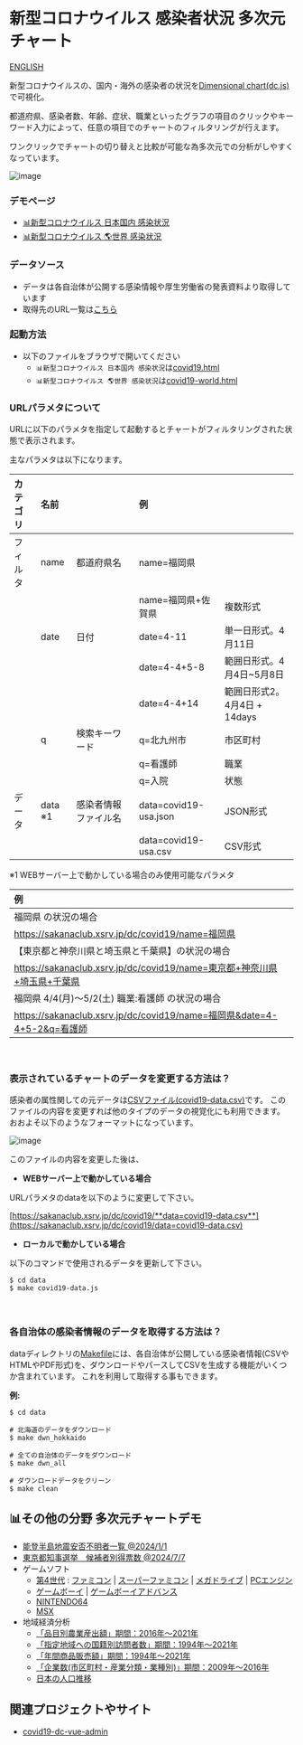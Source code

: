 ﻿# 新型コロナウイルス 感染者状況 多次元チャート

[ENGLISH](README.en.md)

新型コロナウイルスの、国内・海外の感染者の状況を[Dimensional chart(dc.js)](http://dc-js.github.io/dc.js/)で可視化。

都道府県、感染者数、年齢、症状、職業といったグラフの項目のクリックやキーワード入力によって、任意の項目でのチャートのフィルタリングが行えます。

ワンクリックでチャートの切り替えと比較が可能な為多次元での分析がしやすくなっています。

![image](img/hlp/covid19-dc-demo-v1.gif)

 
### デモページ
- [📊新型コロナウイルス 日本国内 感染状況](https://sakanaclub.xsrv.jp/dc/covid19/data=covid19-data-2021-02-28.json)
- [📊新型コロナウイルス 🌎世界 感染状況](https://sakanaclub.xsrv.jp/dc/covid19_wld/data=default)

### データソース
- データは各自治体が公開する感染情報や厚生労働省の発表資料より取得しています
- 取得先のURL一覧は[こちら](data/covid19_pref_url.csv)


### 起動方法
- 以下のファイルをブラウザで開いてください
  - `📊新型コロナウイルス 日本国内 感染状況`は[covid19.html](covid19.html)
  - `📊新型コロナウイルス 🌎世界 感染状況`は[covid19-world.html](covid19-world.html)

### URLパラメタについて
URLに以下のパラメタを指定して起動するとチャートがフィルタリングされた状態で表示されます。

主なパラメタは以下になります。

|カテゴリ|名前||例||
|:---|:---|:--|:--|:--|
|フィルタ|name|都道府県名|name=福岡県||
||||name=福岡県+佐賀県  |複数形式|
||date|日付|date=4-11　　 |単一日形式。4月11日|
|||　　　　|date=4-4+5-8  |範囲日形式。4月4日~5月8日
|||　　　　|date=4-4+14   |範囲日形式2。4月4日 + 14days
||q|検索キーワード|q=北九州市 |市区町村|
|||               |q=看護師　 |職業|
|||               |q=入院　　 |状態|
|データ|data ※1|感染者情報ファイル名|data=covid19-usa.json| JSON形式
|||                        |data=covid19-usa.csv| CSV形式

※1 WEBサーバー上で動かしている場合のみ使用可能なパラメタ

|例||
|:---|:---|
|福岡県 の状況の場合|
|https://sakanaclub.xsrv.jp/dc/covid19/name=福岡県|
|【東京都と神奈川県と埼玉県と千葉県】の状況の場合|
|https://sakanaclub.xsrv.jp/dc/covid19/name=東京都+神奈川県+埼玉県+千葉県|
|福岡県 4/4(月)～5/2(土) 職業:看護師 の状況の場合|
|https://sakanaclub.xsrv.jp/dc/covid19/name=福岡県&date=4-4+5-2&q=看護師|
　

### 表示されているチャートのデータを変更する方法は？
感染者の属性関しての元データは[CSVファイル(covid19-data.csv)](data/covid19-data.csv)です。
このファイルの内容を変更すれば他のタイプのデータの視覚化にも利用できます。
おおよそ以下のようなフォーマットになっています。

![image](https://sakanaclub.xsrv.jp/img/hlp/csv_format.gif)

このファイルの内容を変更した後は、

- **WEBサーバー上で動かしている場合**

URLパラメタのdataを以下のように変更して下さい。

[https://sakanaclub.xsrv.jp/dc/covid19/**data=covid19-data.csv**](https://sakanaclub.xsrv.jp/dc/covid19/data=covid19-data.csv)

- **ローカルで動かしている場合**

以下のコマンドで使用されるデータを更新して下さい。
```
$ cd data
$ make covid19-data.js
```
　
### 各自治体の感染者情報のデータを取得する方法は？
dataディレクトリの[Makefile](data/Makefile)には、各自治体が公開している感染者情報(CSVやHTMLやPDF形式)を、ダウンロードやパースしてCSVを生成する機能がいくつか含まれています。
これを利用して取得する事もできます。

**例:**
```
$ cd data

# 北海道のデータをダウンロード
$ make dwn_hokkaido

# 全ての自治体のデータをダウンロード
$ make dwn_all

# ダウンロードデータをクリーン
$ make clean
```
## 📊その他の分野 多次元チャートデモ
- [能登半島地震安否不明者一覧 @2024/1/1](https://sakanaclub.xsrv.jp/dc/covid19/data=quake-noto-safety.csv)
- [東京都知事選挙　候補者別得票数 @2024/7/7](https://sakanaclub.xsrv.jp/dc/covid19/data=tokyo-gubernatorial-election.csv)
- ゲームソフト
  - [第4世代](https://sakanaclub.xsrv.jp/dc/covid19/data=game-gen3.csv) :  [ファミコン](https://sakanaclub.xsrv.jp/dc/covid19/data=game-fc.csv) | [スーパーファミコン](https://sakanaclub.xsrv.jp/dc/covid19/data=game-smc.csv) | [メガドライブ](https://sakanaclub.xsrv.jp/dc/covid19/data=game-smd.csv) | [PCエンジン](https://sakanaclub.xsrv.jp/dc/covid19/data=game-pce.csv)
  - [ゲームボーイ](https://sakanaclub.xsrv.jp/dc/covid19/data=game-gb.csv) | [ゲームボーイアドバンス](https://sakanaclub.xsrv.jp/dc/covid19/data=game-gba.csv)
  - [NINTENDO64](https://sakanaclub.xsrv.jp/dc/covid19/data=game-n64.csv) 
  - [MSX](https://sakanaclub.xsrv.jp/dc/covid19/data=game-msx.csv)
- 地域経済分析
  - [「品目別農業産出額」期間：2016年～2021年](https://sakanaclub.xsrv.jp/dc/covid19/data=resas-agriculture.csv)
  - [「指定地域への国籍別訪問者数」期間：1994年～2021年](https://sakanaclub.xsrv.jp/dc/covid19/data=resas-tourism-foreigners.csv)
  - [「年間商品販売額」期間：1994年～2021年](https://sakanaclub.xsrv.jp/dc/covid19/data=resas-product-sales.csv)
  - [「企業数(市区町村・産業分類・業種別)」期間：2009年～2016年](https://sakanaclub.xsrv.jp/dc/covid19/data=resas-municipality-company.csv)
  - [日本の人口推移](https://sakanaclub.xsrv.jp/prefecture-population-dc/?data=population.csv)

## 関連プロジェクトやサイト
- [covid19-dc-vue-admin](https://github.com/yoshinaga-ken/covid19-dc-vue-admin)
